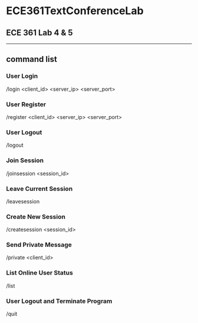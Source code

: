# ECE361TextConferenceLab
## ECE 361 Lab 4 &amp; 5
---
## command list
### User Login 
  /login <client_id> <password> <server_ip> <server_port>
### User Register
  /register <client_id> <password> <server_ip> <server_port>
### User Logout
  /logout
### Join Session
  /joinsession <session_id>
### Leave Current Session
  /leavesession
### Create New Session
  /createsession <session_id>
### Send Private Message
  /private <client_id> <text>
### List Online User Status
  /list
### User Logout and Terminate Program
  /quit
